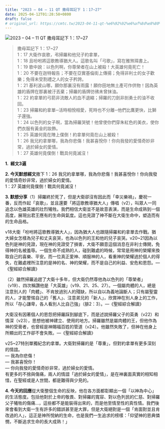 ```yaml
---
title: "2023 – 04 – 11 QT 撒母耳記下 1：17~27"
date: 2025-04-12T01:28:58+0800
draft: false
# original_url: https://cmtc.tw/2023-04-11-qt-%e6%92%92%e6%af%8d%e8%80%b3%e8%a8%98%e4%b8%8b-1%ef%bc%9a1727
---
```


![2023 – 04 – 11 QT 撒母耳記下 1：17\~27](/images/qt.jpg  "2023 – 04 – 11 QT 撒母耳記下 1：17\~27")

> 撒母耳記下 1：17\~27  
> 1：17 大衛作哀歌，弔掃羅和他兒子約拿單，  
> 1：18 且吩咐將這歌教導猶大人。這歌名叫「弓歌」，寫在雅煞珥書上。  
> 1：19 歌中說：以色列啊，你尊榮者在山上被殺！大英雄何竟死亡！  
> 1：20 不要在迦特報告；不要在亞實基倫街上傳揚；免得非利士的女子歡樂；免得未受割禮之人的女子矜誇。  
> 1：21 基利波山哪，願你那裏沒有雨露！願你田地無土產可作供物！因為英雄的盾牌在那裏被汙丟棄；掃羅的盾牌彷彿未曾抹油。  
> 1：22 約拿單的弓箭非流敵人的血不退縮；掃羅的刀劍非剖勇士的油不收回。  
> 1：23 掃羅和約拿單─活時相悅相愛，死時也不分離─他們比鷹更快，比獅子還強。  
> 1：24 以色列的女子啊，當為掃羅哭號！他曾使你們穿朱紅色的美衣，使你們衣服有黃金的妝飾。  
> 1：25 英雄何竟在陣上僕倒！約拿單何竟在山上被殺！  
> 1：26 我兄約拿單哪，我為你悲傷！我甚喜悅你！你向我發的愛情奇妙非常，過於婦女的愛情。  
> 1：27 英雄何竟僕倒！戰具何竟滅沒！

**1.  經文3遍**

**2. 今天默想經文**撒下 1：26 我兄約拿單哪，我為你悲傷！我甚喜悅你！你向我發的愛情奇妙非常，過於婦女的愛情。  
1：27 英雄何竟僕倒！戰具何竟滅沒！

**3. 默想分享**（1）掃羅終於死了，但是大衛卻沒有因此而「幸災樂禍」，慶祝一番，反而作起「哀歌」，並且還要「將這歌教導猶大人」傳唱（v2），叫眾人一同追念以色雄英雄的壯烈犧牲。我們相信大衛並不是故意表演，而是生命成熟到一個高度，展現出君王應有的生命與氣度。這也見證了神不斷在大衛生命中，塑造而有的生命品格。

v18大衛「吩咐將這歌教導猶大人」，因為猶大人也跟隨掃羅和約拿單去作戰。猶大婦女怎樣為兒子和丈夫哀哭，也為以色列的王和他的兒子哀哭。v20\~21因為以色列是神的見證，現在神的見證受了損害，大衛不願意這個消息在非利士傳開，免得神的名被羞辱。一個生命不成熟的人，碰到難處的時候，常常是用神的榮耀來換取自己的喜樂、平安。而一位真正愛神、順服神的人，看重神的榮耀過於個人的得失，在難處裡所注意的是神的名、神的榮耀，而不是自己的利益、安危和恩怨。—《聖經綜合解讀》

（2）雖然掃羅追趕了大衛十多年，但大衛仍然尊他為以色列的「尊榮者」（v19）、四次稱讚他是「大英雄」（v19、21、25、27）。一個屬肉體的人，總是注意別人的「肉體」、不肯放過別人的殘缺，所以自以為義地論斷人；只有屬聖靈的人，才能警惕自己的「舊人」、注意弟兄的「新人」，欣賞神在別人身上的工作，所以「存心謙卑，各人看別人比自己強」（腓2：3）。—《聖經綜合解讀》

大衛沒有因著個人的恩怨把掃羅踩到腳底下，而是述說掃羅父子的英勇（v22）和情深（v23），思想他被神建立、使用的地方。掃羅雖然是屬肉體的王，但他作為神的受膏者，也曾經是神賜福百姓的管道（v24）。他雖然失敗了，但神在他身上所顯出的工作卻不會失敗。—《聖經綜合解讀》

v25\~27特別單獨紀念約拿單。大衛對掃羅的是「尊重」，但對約拿單有更多深刻的情誼。  
— 我為你悲傷！  
— 我甚喜悅你！  
— 你向我發的愛情奇妙非常，過於婦女的愛情。  
有更多的不捨與傷痛，兩人的情誼「過於婦女的愛情」，是在神裏面真實的相知相惜，在聖經或是人世間，都是難得與少見的。

**4. 今天的回應**從大衛整個生命的反映，他在各方面都彰顯出一個「以神為中心」的生活態度。包括他對於上帝的敬畏、對掃羅的寬容、對以色列民的仁慈、對掃羅父子犧牲的傷痛…，這些都不是能裝得出來的，而是他至情至性的真性情。我們後來會看到大衛一生有許多的錯誤甚至是大罪，但是大衛絕對是一個「肯面對並且肯改過的人」，這正是神所悅納的生命，也是我們一生追求的榜樣：「仰望神的恩典憐憫，不斷追求生命的長大成熟！」